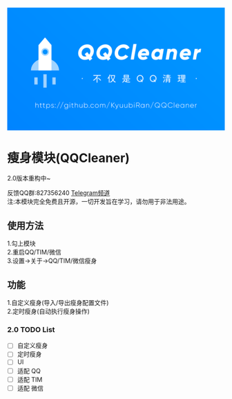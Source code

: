 ![ProjectPicture](image/Project_QQCleaner.png)

# 瘦身模块(QQCleaner) 
2.0版本重构中~

反馈QQ群:827356240 [Telegram频道](https://t.me/QQCleaner)    
注:本模块完全免费且开源，一切开发旨在学习，请勿用于非法用途。   

## 使用方法

1.勾上模块     
2.重启QQ/TIM/微信   
3.设置->关于->QQ/TIM/微信瘦身
 
## 功能
1.自定义瘦身(导入/导出瘦身配置文件)     
2.定时瘦身(自动执行瘦身操作)    
  
### 2.0 TODO List
- [ ] 自定义瘦身   
- [ ] 定时瘦身    
- [ ] UI   
- [ ] 适配 QQ
- [ ] 适配 TIM    
- [ ] 适配 微信    
